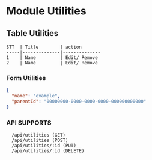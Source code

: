 # Module Utilities

## Table Utilities

```
STT  | Title        | action
-----|--------------|--------------
1    | Name         | Edit/ Remove
2    | Name         | Edit/ Remove
```

### Form Utilities

```json
{
  "name": "example",
  "parentId": "00000000-0000-0000-0000-000000000000"
}
```

### API SUPPORTS

```
  /api/utilities (GET)
  /api/utilities (POST)
  /api/utilities/:id (PUT)
  /api/utilities/:id (DELETE)
```
